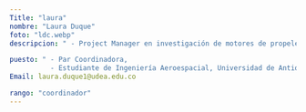 ```yaml
---
Title: "laura"
nombre: "Laura Duque"
foto: "ldc.webp"
descripcion: " - Project Manager en investigación de motores de propelente sólido."

puesto: " - Par Coordinadora, 
          - Estudiante de Ingeniería Aeroespacial, Universidad de Antioquia."
Email: laura.duque1@udea.edu.co

rango: "coordinador"
---
```

